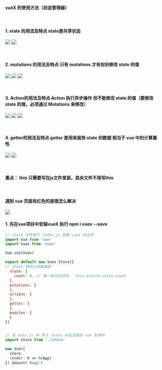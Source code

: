 ####  vueX 的使用方法（状态管理器）

<br />

####  1. state 的用法及特点  state是共享状态
![](https://img2020.cnblogs.com/blog/2113686/202111/2113686-20211108201438472-246515706.png)
![](https://img2020.cnblogs.com/blog/2113686/202111/2113686-20211108201445432-1776060775.png)

<br />

####  2. mutations 的用法及特点  只有 mutations 才有权利修改 state 的值
![](https://img2020.cnblogs.com/blog/2113686/202111/2113686-20211108203828075-1374983644.png)
![](https://img2020.cnblogs.com/blog/2113686/202111/2113686-20211108203833896-1559035207.png)
![](https://img2020.cnblogs.com/blog/2113686/202111/2113686-20211108205519965-1795978124.png)


<br />

####  3. Action的用法及特点  Action 执行异步操作 但不能修改 state 的值（要修改 state 的值，必须通过 Mutations 来修改）
![](https://img2020.cnblogs.com/blog/2113686/202111/2113686-20211108215240205-1669121086.png)
![](https://img2020.cnblogs.com/blog/2113686/202111/2113686-20211108215245909-2131701595.png)
![](https://img2020.cnblogs.com/blog/2113686/202111/2113686-20211108215252052-1575313901.png)

<br />

####  4. getter的用法及特点  getter 是用来装饰 state 的数据  相当于 vue 中的计算属性
![](https://img2020.cnblogs.com/blog/2113686/202111/2113686-20211108221214103-1730601094.png)
![](https://img2020.cnblogs.com/blog/2113686/202111/2113686-20211108221220053-1988317465.png)

<br />

####  重点： this 只需要写在js文件里面，其余文件不用写this

<br />

#### 遇到 vue 页面有红色的报错怎么解决
![](https://img2020.cnblogs.com/blog/2113686/202111/2113686-20211107215247285-747225011.png)

#### 1. 先在vue项目中安装vueX  执行 npm i vuex --save
```js
// store 文件夹下 index.js 就是 vuex 的文件
import Vue from 'vue'
import Vuex from 'vuex'

Vue.use(Vuex)

export default new Vuex.Store({
// state 提供公共数据源
  state: {
    count: 0, // 第一种方式访问   this.$store.state.count
  },
  mutations: {
  },
  actions: {
  },
  getter: {
  },
  modules: {
  }
})


// 在 main.js 中 导入 store 并且注册到 vue 实例中 
import store from './store'

new Vue({
  store,
  render: h => h(App)
}).$mount('#app')
```